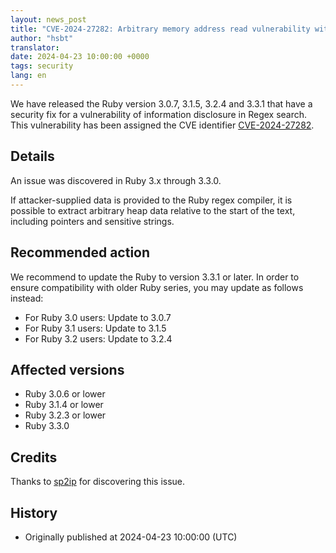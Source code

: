 ```yaml
---
layout: news_post
title: "CVE-2024-27282: Arbitrary memory address read vulnerability with Regex search"
author: "hsbt"
translator:
date: 2024-04-23 10:00:00 +0000
tags: security
lang: en
---
```


We have released the Ruby version 3.0.7, 3.1.5, 3.2.4 and 3.3.1 that have a security fix for a vulnerability of information disclosure in Regex search.
This vulnerability has been assigned the CVE identifier [CVE-2024-27282](https://www.cve.org/CVERecord?id=CVE-2024-27282).

## Details

An issue was discovered in Ruby 3.x through 3.3.0.

If attacker-supplied data is provided to the Ruby regex compiler, it is possible to extract arbitrary heap data relative to the start of the text, including pointers and sensitive strings.

## Recommended action

We recommend to update the Ruby to version 3.3.1 or later. In order to ensure compatibility with older Ruby series, you may update as follows instead:

* For Ruby 3.0 users: Update to 3.0.7
* For Ruby 3.1 users: Update to 3.1.5
* For Ruby 3.2 users: Update to 3.2.4

## Affected versions

* Ruby 3.0.6 or lower
* Ruby 3.1.4 or lower
* Ruby 3.2.3 or lower
* Ruby 3.3.0

## Credits

Thanks to [sp2ip](https://hackerone.com/sp2ip?type=user) for discovering this issue.

## History

* Originally published at 2024-04-23 10:00:00 (UTC)
